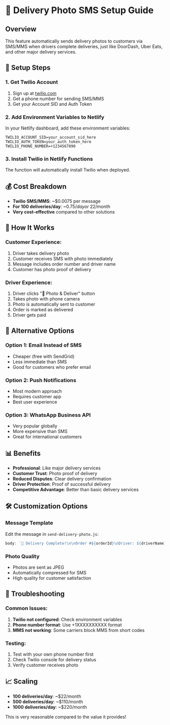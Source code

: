 # 📱 Delivery Photo SMS Setup Guide

## Overview
This feature automatically sends delivery photos to customers via SMS/MMS when drivers complete deliveries, just like DoorDash, Uber Eats, and other major delivery services.

## 🚀 Setup Steps

### 1. Get Twilio Account
1. Sign up at [twilio.com](https://www.twilio.com)
2. Get a phone number for sending SMS/MMS
3. Get your Account SID and Auth Token

### 2. Add Environment Variables to Netlify
In your Netlify dashboard, add these environment variables:
```
TWILIO_ACCOUNT_SID=your_account_sid_here
TWILIO_AUTH_TOKEN=your_auth_token_here
TWILIO_PHONE_NUMBER=+1234567890
```

### 3. Install Twilio in Netlify Functions
The function will automatically install Twilio when deployed.

## 💰 Cost Breakdown
- **Twilio SMS/MMS**: ~$0.0075 per message
- **For 100 deliveries/day**: ~$0.75/day or ~$22/month
- **Very cost-effective** compared to other solutions

## 🎯 How It Works

### Customer Experience:
1. Driver takes delivery photo
2. Customer receives SMS with photo immediately
3. Message includes order number and driver name
4. Customer has photo proof of delivery

### Driver Experience:
1. Driver clicks "📸 Photo & Deliver" button
2. Takes photo with phone camera
3. Photo is automatically sent to customer
4. Order is marked as delivered
5. Driver gets paid

## 🔧 Alternative Options

### Option 1: Email Instead of SMS
- Cheaper (free with SendGrid)
- Less immediate than SMS
- Good for customers who prefer email

### Option 2: Push Notifications
- Most modern approach
- Requires customer app
- Best user experience

### Option 3: WhatsApp Business API
- Very popular globally
- More expensive than SMS
- Great for international customers

## 📊 Benefits
- **Professional**: Like major delivery services
- **Customer Trust**: Photo proof of delivery
- **Reduced Disputes**: Clear delivery confirmation
- **Driver Protection**: Proof of successful delivery
- **Competitive Advantage**: Better than basic delivery services

## 🛠️ Customization Options

### Message Template
Edit the message in `send-delivery-photo.js`:
```javascript
body: `🚚 Delivery Complete!\n\nOrder #${orderId}\nDriver: ${driverName}\n\nYour package has been delivered successfully! 📦`
```

### Photo Quality
- Photos are sent as JPEG
- Automatically compressed for SMS
- High quality for customer satisfaction

## 🚨 Troubleshooting

### Common Issues:
1. **Twilio not configured**: Check environment variables
2. **Phone number format**: Use +1XXXXXXXXXX format
3. **MMS not working**: Some carriers block MMS from short codes

### Testing:
1. Test with your own phone number first
2. Check Twilio console for delivery status
3. Verify customer receives photo

## 📈 Scaling
- **100 deliveries/day**: ~$22/month
- **500 deliveries/day**: ~$110/month  
- **1000 deliveries/day**: ~$220/month

This is very reasonable compared to the value it provides!
